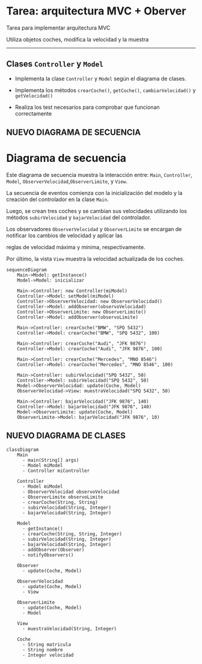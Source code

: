 # Tarea: arquitectura MVC + Oberver 

Tarea para implementar arquitectura MVC

Utiliza objetos coches, modifica la velocidad y la muestra

---

## Clases ```Controller``` y ```Model```

- Implementa la clase ```Controller``` y ```Model``` según el diagrama de clases.

- Implementa los métodos ```crearCoche()```, ```getCoche()```, ```cambiarVelocidad()``` y ```getVelocidad()```

- Realiza los test necesarios para comprobar que funcionan correctamente

## NUEVO DIAGRAMA DE SECUENCIA

# Diagrama de secuencia

Este diagrama de secuencia muestra la interacción entre: `Main`, `Controller`, `Model`, `ObserverVelocidad`,`ObserverLimite`, y `View`. 

La secuencia de eventos comienza con la inicialización del modelo y la creación del controlador en la clase `Main`. 

Luego, se crean tres coches y se cambian sus velocidades utilizando los métodos `subirVelocidad` y `bajarVelocidad` del controlador. 

Los observadores `ObserverVelocidad` y `ObserverLimite` se encargan de notificar los cambios de velocidad y aplicar las 

reglas de velocidad máxima y mínima, respectivamente. 

Por último, la vista `View` muestra la velocidad actualizada de los coches.
```mermaid
sequenceDiagram
    Main->Model: getInstance()
    Model->Model: inicializar
    
    Main->Controller: new Controller(miModel)
    Controller->Model: setModel(miModel)
    Controller->ObserverVelocidad: new ObserverVelocidad()
    Controller->Model: addObserver(observoVelocidad)
    Controller->ObserverLimite: new ObserverLimite()
    Controller->Model: addObserver(observoLimite)
    
    Main->Controller: crearCoche("BMW", "SPQ 5432")
    Controller->Model: crearCoche("BMW", "SPQ 5432", 100)
    
    Main->Controller: crearCoche("Audi", "JFK 9876")
    Controller->Model: crearCoche("Audi", "JFK 9876", 100)
    
    Main->Controller: crearCoche("Mercedes", "MNO 8546")
    Controller->Model: crearCoche("Mercedes", "MNO 8546", 100)
    
    Main->Controller: subirVelocidad("SPQ 5432", 50)
    Controller->Model: subirVelocidad("SPQ 5432", 50)
    Model->ObserverVelocidad: update(Coche, Model)
    ObserverVelocidad->View: muestraVelocidad("SPQ 5432", 50)
    
    Main->Controller: bajarVelocidad("JFK 9876", 140)
    Controller->Model: bajarVelocidad("JFK 9876", 140)
    Model->ObserverLimite: update(Coche, Model)
    ObserverLimite->Model: bajarVelocidad("JFK 9876", 10)
```

## NUEVO DIAGRAMA DE CLASES

```mermaid
classDiagram
    Main
      - main(String[] args)
      - Model miModel
      - Controller miController
    
    Controller
      - Model miModel
      - ObserverVelocidad observoVelocidad
      - ObserverLimite observoLimite
      - crearCoche(String, String)
      - subirVelocidad(String, Integer)
      - bajarVelocidad(String, Integer)
    
    Model
      - getInstance()
      - crearCoche(String, String, Integer)
      - subirVelocidad(String, Integer)
      - bajarVelocidad(String, Integer)
      - addObserver(Observer)
      - notifyObservers()
    
    Observer
      - update(Coche, Model)
    
    ObserverVelocidad
      - update(Coche, Model)
      - View
    
    ObserverLimite
      - update(Coche, Model)
      - Model
    
    View
      - muestraVelocidad(String, Integer)
    
    Coche
      - String matricula
      - String nombre
      - Integer velocidad
```